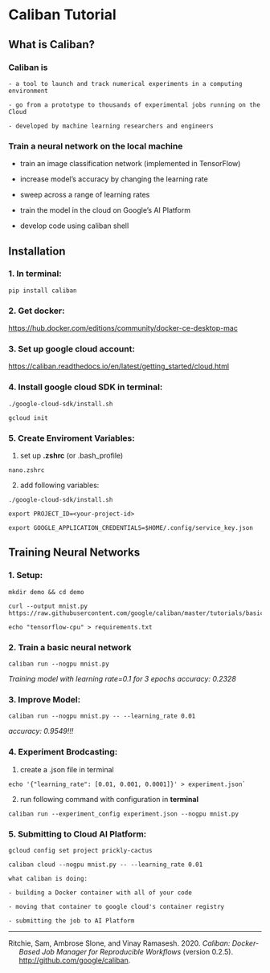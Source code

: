 Caliban Tutorial
================

## What is Caliban?

### Caliban is

    - a tool to launch and track numerical experiments in a computing environment
    
    - go from a prototype to thousands of experimental jobs running on the Cloud
    
    - developed by machine learning researchers and engineers

### Train a neural network on the local machine

  - train an image classification network (implemented in TensorFlow)

  - increase model’s accuracy by changing the learning rate

  - sweep across a range of learning rates

  - train the model in the cloud on Google’s AI Platform

  - develop code using caliban shell

## Installation

### 1\. In terminal:

```{bash}
pip install caliban
```

### 2\. Get docker:

<https://hub.docker.com/editions/community/docker-ce-desktop-mac>

### 3\. Set up google cloud account:

<https://caliban.readthedocs.io/en/latest/getting_started/cloud.html>

### 4\. Install google cloud SDK in terminal:

``` {bash}
./google-cloud-sdk/install.sh

gcloud init
```

### 5\. Create Enviroment Variables:

1.  set up **.zshrc** (or .bash\_profile)

<!-- end list -->

``` {bash}
nano.zshrc
```

2.  add following variables:

<!-- end list -->

``` {bash}
./google-cloud-sdk/install.sh

export PROJECT_ID=<your-project-id>

export GOOGLE_APPLICATION_CREDENTIALS=$HOME/.config/service_key.json
```

## Training Neural Networks

### 1\. Setup:

``` {bash}
mkdir demo && cd demo

curl --output mnist.py https://raw.githubusercontent.com/google/caliban/master/tutorials/basic/mnist.py

echo "tensorflow-cpu" > requirements.txt
```

### 2\. Train a basic neural network

``` {bash}
caliban run --nogpu mnist.py
```

*Training model with learning rate=0.1 for 3 epochs* *accuracy: 0.2328*

### 3\. Improve Model:

``` {bash}
caliban run --nogpu mnist.py -- --learning_rate 0.01
```

*accuracy: 0.9549\!\!\!*

### 4\. Experiment Brodcasting:

1.  create a .json file in terminal

<!-- end list -->

``` {bash}
echo '{"learning_rate": [0.01, 0.001, 0.0001]}' > experiment.json`
```

2.  run following command with configuration in **terminal**

<!-- end list -->

``` {bash}
caliban run --experiment_config experiment.json --nogpu mnist.py
```

### 5\. Submitting to Cloud AI Platform:

``` {bash}
gcloud config set project prickly-cactus

caliban cloud --nogpu mnist.py -- --learning_rate 0.01
```

    what caliban is doing:
    
    - building a Docker container with all of your code
    
    - moving that container to google cloud's container registry
    
    - submitting the job to AI Platform

-----

<div id="refs" class="references hanging-indent">

<div id="ref-caliban2020github">

Ritchie, Sam, Ambrose Slone, and Vinay Ramasesh. 2020. *Caliban:
Docker-Based Job Manager for Reproducible Workflows* (version 0.2.5).
<http://github.com/google/caliban>.

</div>

</div>
